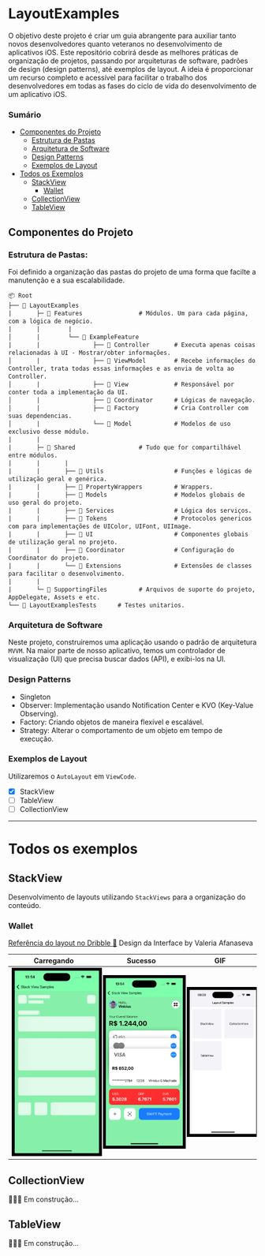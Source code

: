 # LayoutExamples

O objetivo deste projeto é criar um guia abrangente para auxiliar tanto novos desenvolvedores quanto veteranos no desenvolvimento de aplicativos iOS. Este repositório cobrirá desde as melhores práticas de organização de projetos, passando por arquiteturas de software, padrões de design (design patterns), até exemplos de layout. A ideia é proporcionar um recurso completo e acessível para facilitar o trabalho dos desenvolvedores em todas as fases do ciclo de vida do desenvolvimento de um aplicativo iOS.

### Sumário

- [Componentes do Projeto](#componentes-do-projeto)
  - [Estrutura de Pastas](#estrutura-de-pastas)
  - [Arquitetura de Software](#arquitetura-de-software)
  - [Design Patterns](#design-patterns)
  - [Exemplos de Layout](#exemplos-de-layout)
- [Todos os Exemplos](#todos-os-exemplos)
  - [StackView](#stackview)
    - [Wallet](#wallet)
  - [CollectionView](#collectionview)
  - [TableView](#tableview)

## Componentes do Projeto

### Estrutura de Pastas:

Foi definido a organização das pastas do projeto de uma forma que facilte a manutenção e a sua escalabilidade.

```
📦 Root
├── 📂 LayoutExamples
|       ├─ 📂 Features                # Módulos. Um para cada página, com a lógica de negócio.
|       |        |
│       |        └── 📂 ExampleFeature
|       |               ├── 📜 Controller       # Executa apenas coisas relacionadas à UI - Mostrar/obter informações.
│       |               ├── 📜 ViewModel        # Recebe informações do Controller, trata todas essas informações e as envia de volta ao Controller.
│       |               ├── 📜 View             # Responsável por conter toda a implementação da UI.
│       |               ├── 📜 Coordinator      # Lógicas de navegação.
│       |               ├── 📜 Factory          # Cria Controller com suas dependencias.
│       |               └── 📜 Model            # Modelos de uso exclusivo desse módulo.
|       |
|       ├─ 📂 Shared                  # Tudo que for compartilhável entre módulos.
|       |       |
|       |       ├── 📂 Utils                    # Funções e lógicas de utilização geral e genérica.
|       |       ├── 📂 PropertyWrappers         # Wrappers.
|       |       ├── 📂 Models                   # Modelos globais de uso geral do projeto.
|       |       ├── 📂 Services                 # Lógica dos serviços.
|       |       ├── 📂 Tokens                   # Protocolos genericos com para implementações de UIColor, UIFont, UIImage.
|       |       ├── 📂 UI                       # Componentes globais de utilização geral no projeto.
|       |       ├── 📂 Coordinator              # Configuração do Coordinator do projeto.
|       |       └── 📂 Extensions               # Extensões de classes para facilitar o desenvolvimento.
|       |
|       └─ 📂 SupportingFiles         # Arquivos de suporte do projeto, AppDelegate, Assets e etc.
└── 📂 LayoutExamplesTests      # Testes unitarios.
```

### Arquitetura de Software

Neste projeto, construiremos uma aplicação usando o padrão de arquitetura `MVVM`. Na maior parte de nosso aplicativo, temos um controlador de visualização (UI) que precisa buscar dados (API), e exibi-los na UI.

### Design Patterns

- Singleton
- Observer: Implementação usando Notification Center e KVO (Key-Value Observing).
- Factory: Criando objetos de maneira flexível e escalável.
- Strategy: Alterar o comportamento de um objeto em tempo de execução.

### Exemplos de Layout

Utilizaremos o `AutoLayout` em `ViewCode`.

- [x] StackView
- [ ] TableView
- [ ] CollectionView

---

# Todos os exemplos

## StackView

Desenvolvimento de layouts utilizando `StackViews` para a organização do conteúdo.

### Wallet

[Referência do layout no Dribble 🏀](https://dribbble.com/shots/24079428-Online-Wallet-Mobile-iOS-App)
Design da Interface by Valeria Afanaseva

| Carregando                                                                                          | Sucesso                                                                                             | GIF                                                                                             |
| --------------------------------------------------------------------------------------------------- | --------------------------------------------------------------------------------------------------- | ----------------------------------------------------------------------------------------------- |
| <img src="./Assets/StackView/WalletView/loading.png" width="300" style="border: 6px solid black;"/> | <img src="./Assets/StackView/WalletView/success.png" width="300" style="border: 6px solid black;"/> | <img src="./Assets/StackView/WalletView/gif.gif" width="300" style="border: 6px solid black;"/> |

## CollectionView

👷🏻‍♂️ Em construção...

## TableView

👷🏻‍♂️ Em construção...
